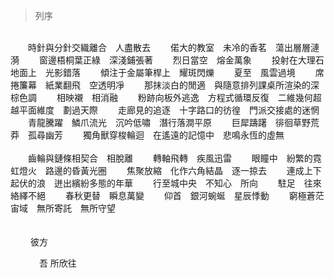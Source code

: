 > 列序
<br />
&emsp;&emsp;時針與分針交織離合&emsp;人盡散去
&emsp;&emsp;偌大的教室&emsp;未冷的香茗&emsp;蕩出層層漣漪
&emsp;&emsp;窗邊梧桐葉正綠&emsp;深淺鋪張著
&emsp;&emsp;烈日當空&emsp;熔金萬象
&emsp;&emsp;投射在大理石地面上&emsp;光影錯落
&emsp;&emsp;傾注于金屬筆桿上&emsp;耀斑閃爍
&emsp;&emsp;夏至&emsp;風雲過境
&emsp;&emsp;席捲簾幕&emsp;紙業翻飛&emsp;空透明凈
&emsp;&emsp;那抹淡白的閒適&emsp;與隨意排列課桌所渲染的深棕色調
&emsp;&emsp;相映襯&emsp;相消融
&emsp;&emsp;粉跡向板外逃逸&emsp;方程式循環反復&emsp;二維幾何超越平面維度&emsp;劃過天際
&emsp;&emsp;走廊見的追逐&emsp;十字路口的彷徨&emsp;門派交接處的迷惘
&emsp;&emsp;青龍騰躍&emsp;鱗爪流光&emsp;沉吟低嘯&emsp;潛行落澗平原
&emsp;&emsp;巨犀躊躇&emsp;徘徊草野荒莽&emsp;孤尋幽芳
&emsp;&emsp;獨角獸穿梭輪迴&emsp;在遙遠的記憶中&emsp;悲鳴永恆的虛無<br />
<br />
&emsp;&emsp;齒輪與鏈條相契合&emsp;相脫離
&emsp;&emsp;轉軸飛轉&emsp;疾風迅雷
&emsp;&emsp;眼瞳中&emsp;紛繁的霓虹燈火&emsp;路邊的昏黃光圈
&emsp;&emsp;焦聚放縮&emsp;化作六角結晶&emsp;逐一掠去
&emsp;&emsp;連成上下起伏的浪&emsp;迸出繽紛多態的年華
&emsp;&emsp;行至城中央&emsp;不知心&emsp;所向
&emsp;&emsp;駐足&emsp;往來絡繹不絕
&emsp;&emsp;春秋更替&emsp;瞬息萬變
&emsp;&emsp;仰首&emsp;銀河蜿蜒&emsp;星辰悸動
&emsp;&emsp;窮極蒼茫宙域&emsp;無所寄託&emsp;無所守望<br />
<br />
<br />
&emsp;&emsp; 彼方

&emsp;&emsp;&emsp; 吾   所欣往
